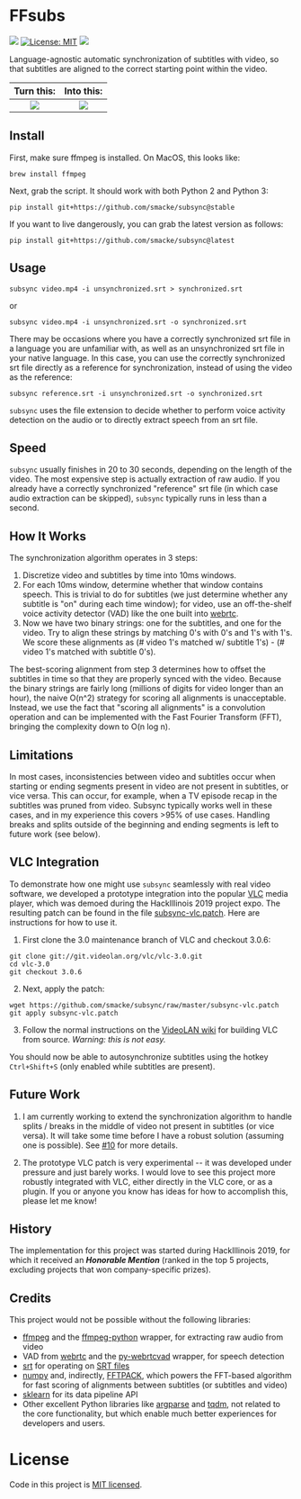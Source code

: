 FFsubs
=======

[![](https://github.com/smacke/subsync/workflows/CI/badge.svg)](https://github.com/smacke/subsync/actions)
[![License: MIT](https://img.shields.io/badge/License-MIT-maroon.svg)](https://opensource.org/licenses/MIT)
![](https://img.shields.io/pypi/pyversions/subsume.svg)

Language-agnostic automatic synchronization of subtitles with video, so that
subtitles are aligned to the correct starting point within the video.

Turn this:                       |  Into this:
:-------------------------------:|:-------------------------:
![](https://raw.githubusercontent.com/smacke/subsync/master/tearing-me-apart-wrong.gif)  |  ![](https://raw.githubusercontent.com/smacke/subsync/master/tearing-me-apart-correct.gif)

Install
-------
First, make sure ffmpeg is installed. On MacOS, this looks like:
~~~
brew install ffmpeg
~~~
Next, grab the script. It should work with both Python 2 and Python 3:
~~~
pip install git+https://github.com/smacke/subsync@stable
~~~
If you want to live dangerously, you can grab the latest version as follows:
~~~
pip install git+https://github.com/smacke/subsync@latest
~~~

Usage
-----
~~~
subsync video.mp4 -i unsynchronized.srt > synchronized.srt
~~~

or

~~~
subsync video.mp4 -i unsynchronized.srt -o synchronized.srt
~~~

There may be occasions where you have a correctly synchronized srt file in a
language you are unfamiliar with, as well as an unsynchronized srt file in your
native language. In this case, you can use the correctly synchronized srt file
directly as a reference for synchronization, instead of using the video as the
reference:

~~~
subsync reference.srt -i unsynchronized.srt -o synchronized.srt
~~~

`subsync` uses the file extension to decide whether to perform voice activity
detection on the audio or to directly extract speech from an srt file.

Speed
-----
`subsync` usually finishes in 20 to 30 seconds, depending on the length of the
video. The most expensive step is actually extraction of raw audio. If you
already have a correctly synchronized "reference" srt file (in which case audio
extraction can be skipped), `subsync` typically runs in less than a second.

How It Works
------------
The synchronization algorithm operates in 3 steps:
1. Discretize video and subtitles by time into 10ms windows.
2. For each 10ms window, determine whether that window contains speech.  This
   is trivial to do for subtitles (we just determine whether any subtitle is
   "on" during each time window); for video, use an off-the-shelf voice
   activity detector (VAD) like
   the one built into [webrtc](https://webrtc.org/).
3. Now we have two binary strings: one for the subtitles, and one for the
   video.  Try to align these strings by matching 0's with 0's and 1's with
   1's. We score these alignments as (# video 1's matched w/ subtitle 1's) - (#
   video 1's matched with subtitle 0's).

The best-scoring alignment from step 3 determines how to offset the subtitles
in time so that they are properly synced with the video. Because the binary
strings are fairly long (millions of digits for video longer than an hour), the
naive O(n^2) strategy for scoring all alignments is unacceptable. Instead, we
use the fact that "scoring all alignments" is a convolution operation and can
be implemented with the Fast Fourier Transform (FFT), bringing the complexity
down to O(n log n).

Limitations
-----------
In most cases, inconsistencies between video and subtitles occur when starting
or ending segments present in video are not present in subtitles, or vice versa.
This can occur, for example, when a TV episode recap in the subtitles was pruned
from video. Subsync typically works well in these cases, and in my experience
this covers >95% of use cases. Handling breaks and splits outside of the beginning
and ending segments is left to future work (see below).

VLC Integration
---------------
To demonstrate how one might use `subsync` seamlessly with real video software,
we developed a prototype integration into the popular
[VLC](https://www.videolan.org/vlc/index.html) media player, which was demoed
during the HackIllinois 2019 project expo. The resulting patch can be found in
the file
[subsync-vlc.patch](https://github.com/smacke/subsync/raw/master/subsync-vlc.patch).
Here are instructions for how to use it.

1. First clone the 3.0 maintenance branch of VLC and checkout 3.0.6:
~~~
git clone git://git.videolan.org/vlc/vlc-3.0.git
cd vlc-3.0
git checkout 3.0.6
~~~
2. Next, apply the patch:
~~~
wget https://github.com/smacke/subsync/raw/master/subsync-vlc.patch
git apply subsync-vlc.patch
~~~
3. Follow the normal instructions on the
[VideoLAN wiki](https://wiki.videolan.org/VLC_Developers_Corner/)
for building VLC from source. *Warning: this is not easy.*

You should now be able to autosynchronize subtitles using the hotkey `Ctrl+Shift+S`
(only enabled while subtitles are present).

Future Work
-----------
1. I am currently working to extend the synchronization algorithm to handle
   splits / breaks in the middle of video not present in subtitles (or vice
   versa). It will take some time before I have a robust solution (assuming one
   is possible). See [#10](https://github.com/smacke/subsync/issues/10) for
   more details.

2. The prototype VLC patch is very experimental -- it was developed under
   pressure and just barely works. I would love to see this project more
   robustly integrated with VLC, either directly in the VLC core, or as a
   plugin.  If you or anyone you know has ideas for how to accomplish this,
   please let me know!

History
-------
The implementation for this project was started during HackIllinois 2019, for
which it received an **_Honorable Mention_** (ranked in the top 5 projects,
excluding projects that won company-specific prizes).

Credits
-------
This project would not be possible without the following libraries:
- [ffmpeg](https://www.ffmpeg.org/) and the [ffmpeg-python](https://github.com/kkroening/ffmpeg-python) wrapper, for extracting raw audio from video
- VAD from [webrtc](https://webrtc.org/) and the [py-webrtcvad](https://github.com/wiseman/py-webrtcvad) wrapper, for speech detection
- [srt](https://pypi.org/project/srt/) for operating on [SRT files](https://en.wikipedia.org/wiki/SubRip#SubRip_text_file_format)
- [numpy](http://www.numpy.org/) and, indirectly, [FFTPACK](https://www.netlib.org/fftpack/), which powers the FFT-based algorithm for fast scoring of alignments between subtitles (or subtitles and video)
- [sklearn](https://scikit-learn.org/) for its data pipeline API
- Other excellent Python libraries like [argparse](https://docs.python.org/3/library/argparse.html) and [tqdm](https://tqdm.github.io/), not related to the core functionality, but which enable much better experiences for developers and users.

# License
Code in this project is [MIT licensed](https://opensource.org/licenses/MIT).
